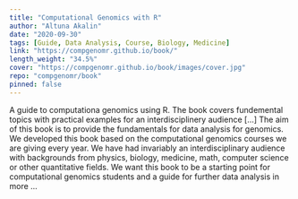 ```yaml
---
title: "Computational Genomics with R"
author: "Altuna Akalin"
date: "2020-09-30"
tags: [Guide, Data Analysis, Course, Biology, Medicine]
link: "https://compgenomr.github.io/book/"
length_weight: "34.5%"
cover: "https://compgenomr.github.io/book/images/cover.jpg"
repo: "compgenomr/book"
pinned: false
---
```


A guide to computationa genomics using R. The book covers fundemental topics with practical examples for an interdisciplinery audience [...] The aim of this book is to provide the fundamentals for data analysis for genomics. We developed this book based on the computational genomics courses we are giving every year. We have had invariably an interdisciplinary audience with backgrounds from physics, biology, medicine, math, computer science or other quantitative fields. We want this book to be a starting point for computational genomics students and a guide for further data analysis in more ...
